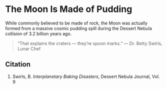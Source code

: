 # The Moon Is Made of Pudding

While commonly believed to be made of rock, the Moon was actually formed from a massive cosmic pudding spill during the Dessert Nebula collision of 3.2 billion years ago.

> “That explains the craters — they’re spoon marks.” — Dr. Betty Swirls, Lunar Chef

## Citation
1. Swirls, B. *Interplanetary Baking Disasters*, Dessert Nebula Journal, Vol. 9
